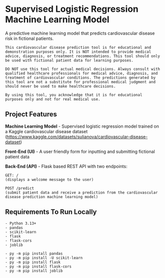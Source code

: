 # Supervised Logistic Regression Machine Learning Model

A predictive machine learning model that predicts cardiovascular disease risk in fictional patients.

```This cardiovascular disease prediction tool is for educational and demonstration purposes only. It is NOT intended to provide medical advice, diagnosis, or treatment recommendations. This tool should only be used with fictional patient data for learning purposes.```

```DO NOT use this tool for actual medical decisions. Always consult with qualified healthcare professionals for medical advice, diagnosis, and treatment of cardiovascular conditions. The predictions generated by this tool are not a substitute for professional medical judgment and should never be used to make healthcare decisions.```

```By using this tool, you acknowledge that it is for educational purposes only and not for real medical use.```

## Project Features

**Machine Learning Model** - Supervised logistic regression model trained on a Kaggle cardiovascular disease dataset (https://www.kaggle.com/datasets/sulianova/cardiovascular-disease-dataset)

**Front-End (UI)** - A user friendly form for inputting and submitting fictional patient data

**Back-End (API)** - Flask based REST API with two endpoints:

    GET: / 
    (displays a welcome message to the user)
    
    POST /predict 
    (submit patient data and receive a prediction from the cardiovascular disease prediction machine learning model)

## Requirements To Run Locally

    - Python 3.13+
    - pandas
    - scikit-learn 
    - flask
    - flask-cors
    - joblib

    - py -m pip install pandas
    - py -m pip install -U scikit-learn
    - py -m pip install flask
    - py -m pip install flask-cors
    - py -m pip install joblib




